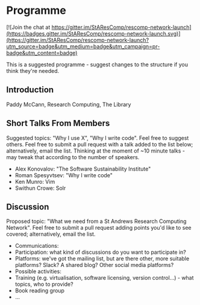# Programme

[![Join the chat at https://gitter.im/StAResComp/rescomp-network-launch](https://badges.gitter.im/StAResComp/rescomp-network-launch.svg)](https://gitter.im/StAResComp/rescomp-network-launch?utm_source=badge&utm_medium=badge&utm_campaign=pr-badge&utm_content=badge)

This is a suggested programme - suggest changes to the structure if you think they're needed.

## Introduction

Paddy McCann, Research Computing, The Library

## Short Talks From Members

Suggested topics: "Why I use X", "Why I write code". Feel free to suggest others. Feel free to submit a pull request with a talk added to the list below; alternatively, email the list. Thinking at the moment of ~10 minute talks - may tweak that according to the number of speakers.

- Alex Konovalov: "The Software Sustainability Institute"
- Roman Spesyvtsev: "Why I write code"
- Ken Munro: Vim
- Swithun Crowe: Solr

## Discussion

Proposed topic: "What we need from a St Andrews Research Computing Network". Feel free to submit a pull request adding points you'd like to see covered; alternatively, email the list.

- Communications:
 - Participation: what kind of discussions do you want to participate in?
 - Platforms: we've got the mailing list, but are there other, more suitable platforms? Slack? A shared blog? Other social media platforms?
- Possible activities:
 - Training (e.g. virtualisation, software licensing, version control...) - what topics, who to provide?
 - Book reading group
 - ...
